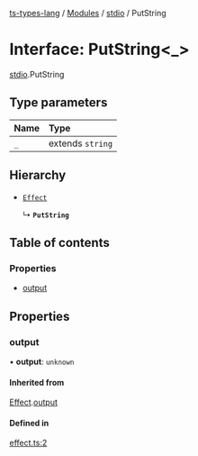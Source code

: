 [ts-types-lang](../README.md) / [Modules](../modules.md) / [stdio](../modules/stdio.md) / PutString

# Interface: PutString<_\>

[stdio](../modules/stdio.md).PutString

## Type parameters

| Name | Type |
| :------ | :------ |
| `_` | extends `string` |

## Hierarchy

- [`Effect`](effect.Effect.md)

  ↳ **`PutString`**

## Table of contents

### Properties

- [output](stdio.PutString.md#output)

## Properties

### output

• **output**: `unknown`

#### Inherited from

[Effect](effect.Effect.md).[output](effect.Effect.md#output)

#### Defined in

[effect.ts:2](https://github.com/phenax/ts-types-runtime-environment/blob/6c7b4f3/stdlib/effect.ts#L2)
